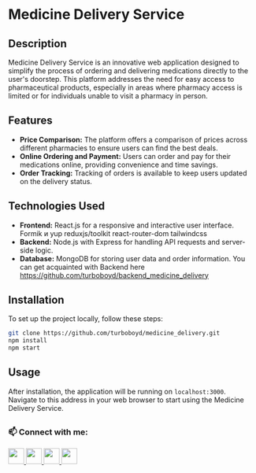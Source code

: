 # Medicine Delivery Service

## Description

Medicine Delivery Service is an innovative web application designed to simplify the process of ordering and delivering medications directly to the user's doorstep. This platform addresses the need for easy access to pharmaceutical products, especially in areas where pharmacy access is limited or for individuals unable to visit a pharmacy in person.

## Features

- **Price Comparison:** The platform offers a comparison of prices across different pharmacies to ensure users can find the best deals.
- **Online Ordering and Payment:** Users can order and pay for their medications online, providing convenience and time savings.
- **Order Tracking:** Tracking of orders is available to keep users updated on the delivery status.

## Technologies Used

- **Frontend:**
  React.js for a responsive and interactive user interface.
  Formik и yup
  reduxjs/toolkit
  react-router-dom
  tailwindcss
- **Backend:** Node.js with Express for handling API requests and server-side logic.
- **Database:** MongoDB for storing user data and order information.
  You can get acquainted with Backend here
  https://github.com/turboboyd/backend_medicine_delivery

## Installation

To set up the project locally, follow these steps:

```bash
git clone https://github.com/turboboyd/medicine_delivery.git
npm install
npm start
```

## Usage

After installation, the application will be running on `localhost:3000`. Navigate to this address in your web browser to start using the Medicine Delivery Service.

## <h3 align="left">📫 Connect with me:</h3>

<p align="left"> 
<a href="https://www.github.com/turboboyd" target="_blank" rel="noreferrer"> <picture> <source media="(prefers-color-scheme: dark)" srcset="https://raw.githubusercontent.com/danielcranney/readme-generator/main/public/icons/socials/github-dark.svg" /> <source media="(prefers-color-scheme: light)" srcset="https://raw.githubusercontent.com/danielcranney/readme-generator/main/public/icons/socials/github.svg" /> <img src="https://raw.githubusercontent.com/danielcranney/readme-generator/main/public/icons/socials/github.svg" width="32" height="32" /> </picture> </a> 
<a href="https://www.linkedin.com/in/denisdaniv" target="_blank" rel="noreferrer"> <picture> <source media="(prefers-color-scheme: dark)" srcset="https://raw.githubusercontent.com/danielcranney/readme-generator/main/public/icons/socials/linkedin-dark.svg" /> <source media="(prefers-color-scheme: light)" srcset="https://raw.githubusercontent.com/danielcranney/readme-generator/main/public/icons/socials/linkedin.svg" /> <img src="https://raw.githubusercontent.com/danielcranney/readme-generator/main/public/icons/socials/linkedin.svg" width="32" height="32" /> </picture> </a>
<a href="https://t.me/turbo_boyd" target="_blank" rel="noreferrer"> 
<picture> 
<img src="https://upload.wikimedia.org/wikipedia/commons/8/82/Telegram_logo.svg" width="32" height="32" /> 
</picture> 
</a>
<a href="mailto:denisdaniv1@gmail.com" target="_blank" rel="noreferrer"> 
<picture> 
<img src="https://upload.wikimedia.org/wikipedia/commons/7/7e/Gmail_icon_%282020%29.svg" width="32" height="32" />
